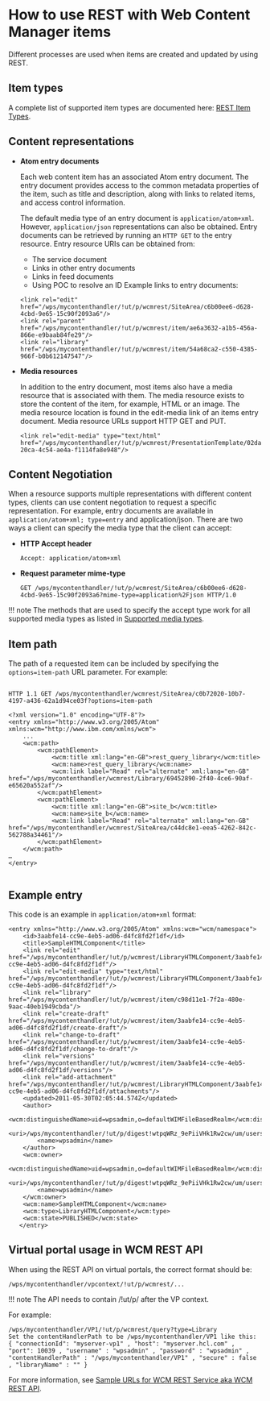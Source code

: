 # How to use REST with Web Content Manager items

Different processes are used when items are created and updated by using REST.

## Item types

A complete list of supported item types are documented here: [REST Item Types](../wcm_rest/wcm_rest_referencematerial/wcm_rest_item_types.md).

## Content representations

-   **Atom entry documents**

    Each web content item has an associated Atom entry document. The entry document provides access to the common metadata properties of the item, such as title and description, along with links to related items, and access control information.

    The default media type of an entry document is `application/atom+xml`. However, `application/json` representations can also be obtained. Entry documents can be retrieved by running an `HTTP GET` to the entry resource. Entry resource URIs can be obtained from:

    -   The service document
    -   Links in other entry documents
    -   Links in feed documents
    -   Using POC to resolve an ID
    Example links to entry documents:

    ```
    <link rel="edit" href="/wps/mycontenthandler/!ut/p/wcmrest/SiteArea/c6b00ee6-d628-4cbd-9e65-15c90f2093a6"/>
    <link rel="parent" href="/wps/mycontenthandler/!ut/p/wcmrest/item/ae6a3632-a1b5-456a-866e-e9baab84fe29"/>
    <link rel="library" href="/wps/mycontenthandler/!ut/p/wcmrest/item/54a68ca2-c550-4385-966f-b0b612147547"/>
    ```

-   **Media resources**

    In addition to the entry document, most items also have a media resource that is associated with them. The media resource exists to store the content of the item, for example, HTML or an image. The media resource location is found in the edit-media link of an items entry document. Media resource URLs support HTTP GET and PUT.

    ```
    <link rel="edit-media" type="text/html" 
    href="/wps/mycontenthandler/!ut/p/wcmrest/PresentationTemplate/02da6e9d-20ca-4c54-ae4a-f1114fa8e948"/>
    ```


## Content Negotiation

When a resource supports multiple representations with different content types, clients can use content negotiation to request a specific representation. For example, entry documents are available in `application/atom+xml; type=entry` and application/json. There are two ways a client can specify the media type that the client can accept:

-   **HTTP Accept header**

    ```
    Accept: application/atom+xml
    ```

-   **Request parameter mime-type**

    `GET /wps/mycontenthandler/!ut/p/wcmrest/SiteArea/c6b00ee6-d628-4cbd-9e65-15c90f2093a6?mime-type=application%2Fjson HTTP/1.0`


!!! note
    The methods that are used to specify the accept type work for all supported media types as listed in [Supported media types](../wcm_rest/wcm_rest_referencematerial//wcm_rest_media_types.md).

## Item path

The path of a requested item can be included by specifying the `options=item-path` URL parameter. For example:

```

HTTP 1.1 GET /wps/mycontenthandler/wcmrest/SiteArea/c0b72020-10b7-4197-a436-62a1d94ce03f?options=item-path

<?xml version="1.0" encoding="UTF-8"?>
<entry xmlns="http://www.w3.org/2005/Atom" xmlns:wcm="http://www.ibm.com/xmlns/wcm">
    ...
    <wcm:path>
        <wcm:pathElement>
            <wcm:title xml:lang="en-GB">rest_query_library</wcm:title>
            <wcm:name>rest_query_library</wcm:name>
            <wcm:link label="Read" rel="alternate" xml:lang="en-GB" href="/wps/mycontenthandler/wcmrest/Library/69452890-2f40-4ce6-90af-e65620a552af"/>
        </wcm:pathElement>
        <wcm:pathElement>
            <wcm:title xml:lang="en-GB">site_b</wcm:title>
            <wcm:name>site_b</wcm:name>
            <wcm:link label="Read" rel="alternate" xml:lang="en-GB" href="/wps/mycontenthandler/wcmrest/SiteArea/c44dc8e1-eea5-4262-842c-562788a34461"/>
        </wcm:pathElement>
    </wcm:path>
…
</entry>
   
```

## Example entry

This code is an example in `application/atom+xml` format:

```
<entry xmlns="http://www.w3.org/2005/Atom" xmlns:wcm="wcm/namespace">
    <id>3aabfe14-cc9e-4eb5-ad06-d4fc8fd2f1df</id>
    <title>SampleHTMLComponent</title>
    <link rel="edit" href="/wps/mycontenthandler/!ut/p/wcmrest/LibraryHTMLComponent/3aabfe14-cc9e-4eb5-ad06-d4fc8fd2f1df"/>
    <link rel="edit-media" type="text/html" href="/wps/mycontenthandler/!ut/p/wcmrest/LibraryHTMLComponent/3aabfe14-cc9e-4eb5-ad06-d4fc8fd2f1df"/>
    <link rel="library" href="/wps/mycontenthandler/!ut/p/wcmrest/item/c98d11e1-7f2a-480e-9aac-40eb1949cbda"/>
    <link rel="create-draft" href="/wps/mycontenthandler/!ut/p/wcmrest/item/3aabfe14-cc9e-4eb5-ad06-d4fc8fd2f1df/create-draft"/>
    <link rel="change-to-draft" href="/wps/mycontenthandler/!ut/p/wcmrest/item/3aabfe14-cc9e-4eb5-ad06-d4fc8fd2f1df/change-to-draft"/>
    <link rel="versions" href="/wps/mycontenthandler/!ut/p/wcmrest/item/3aabfe14-cc9e-4eb5-ad06-d4fc8fd2f1df/versions"/>
    <link rel="add-attachment" href="/wps/mycontenthandler/!ut/p/wcmrest/LibraryHTMLComponent/3aabfe14-cc9e-4eb5-ad06-d4fc8fd2f1df/attachments"/>
    <updated>2011-05-30T02:05:44.574Z</updated>
    <author>
        <wcm:distinguishedName>uid=wpsadmin,o=defaultWIMFileBasedRealm</wcm:distinguishedName>
        <uri>/wps/mycontenthandler/!ut/p/digest!wtpqWRz_9ePiiVHk1Rw2cw/um/users/profiles/Z9eAeH1C2JG561RC6JM47H9E4MMG6PHO6JM4C5JD0JMOC6BEEJS464JDG3I56K1</uri>
        <name>wpsadmin</name>
    </author>
    <wcm:owner>
        <wcm:distinguishedName>uid=wpsadmin,o=defaultWIMFileBasedRealm</wcm:distinguishedName>
        <uri>/wps/mycontenthandler/!ut/p/digest!wtpqWRz_9ePiiVHk1Rw2cw/um/users/profiles/Z9eAeH1C2JG561RC6JM47H9E4MMG6PHO6JM4C5JD0JMOC6BEEJS464JDG3I56K1</uri>
        <name>wpsadmin</name>
    </wcm:owner>
    <wcm:name>SampleHTMLComponent</wcm:name>
    <wcm:type>LibraryHTMLComponent</wcm:type>
    <wcm:state>PUBLISHED</wcm:state>
   </entry>
```

## Virtual portal usage in WCM REST API

When using the REST API on virtual portals, the correct format should be:

```
/wps/mycontenthandler/vpcontext/!ut/p/wcmrest/...
```

!!! note
    The API needs to contain /!ut/p/ after the VP context.

For example:
```
/wps/mycontenthandler/VP1/!ut/p/wcmrest/query?type=Library
Set the contentHandlerPath to be /wps/mycontenthandler/VP1 like this:
{ "connectionId": "myserver-vp1" , "host": "myserver.hcl.com" , "port": 10039 , "username" : "wpsadmin" , "password" : "wpsadmin" , "contentHandlerPath" : "/wps/mycontenthandler/VP1" , "secure" : false , "libraryName" : "" }
```


For more information, see [Sample URLs for WCM REST Service aka WCM REST API](https://support.hcltechsw.com/csm?id=kb_article&sysparm_article=KB0074521).
